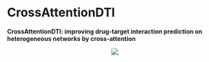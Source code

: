 # CrossAttentionDTI
**CrossAttentionDTI: improving drug-target interaction prediction on heterogeneous networks by cross-attention**
<div align="center">
  <img src=" .png">
</div>

